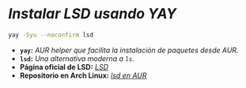 <!-- Autor: Daniel Benjamin Perez Morales -->
<!-- GitHub: https://github.com/DanielPerezMoralesDev13 -->
<!-- Correo electrónico: danielperezdev@proton.me -->

# ***Instalar LSD usando YAY***

```bash
yay -Syu --noconfirm lsd
```

- **`yay`:** *AUR helper que facilita la instalación de paquetes desde AUR.*
- **`lsd`:** *Una alternativa moderna a `ls`.*
- **Página oficial de LSD:** *[LSD](https://github.com/lsd-rs/lsd "https://github.com/lsd-rs/lsd")*
- **Repositorio en Arch Linux:** *[lsd en AUR](https://archlinux.org/packages/extra/x86_64/lsd/ "https://archlinux.org/packages/extra/x86_64/lsd/")*
